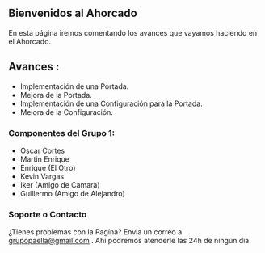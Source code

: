 ## Bienvenidos al Ahorcado 

En esta página iremos comentando los avances que vayamos haciendo en el Ahorcado.

## Avances :

- Implementación de una Portada.
- Mejora de la Portada.
- Implementación de una Configuración para la Portada.
- Mejora de la Configuración.

### Componentes del Grupo 1:

- Oscar Cortes
- Martin Enrique
- Enrique (El Otro)
- Kevin Vargas
- Iker (Amigo de Camara)
- Guillermo (Amigo de Alejandro)


### Soporte o Contacto

¿Tienes problemas con la Pagína? Envia un correo a grupopaella@gmail.com . Ahí podremos atenderle las 24h de ningún día.
